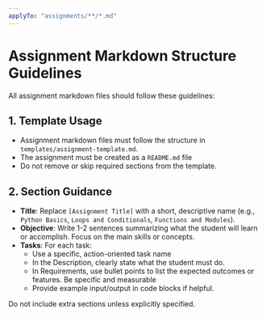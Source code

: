 ```yaml
---
applyTo: "assignments/**/*.md"
---
```


# Assignment Markdown Structure Guidelines

All assignment markdown files should follow these guidelines:

## 1. Template Usage

- Assignment markdown files must follow the structure in `templates/assignment-template.md`.
- The assignment must be created as a `README.md` file
- Do not remove or skip required sections from the template.

## 2. Section Guidance

- **Title**: Replace `[Assignment Title]` with a short, descriptive name (e.g., `Python Basics`, `Loops and Conditionals`, `Functions and Modules`).
- **Objective**: Write 1-2 sentences summarizing what the student will learn or accomplish. Focus on the main skills or concepts.
- **Tasks**: For each task:
  - Use a specific, action-oriented task name
  - In the Description, clearly state what the student must do.
  - In Requirements, use bullet points to list the expected outcomes or features. Be specific and measurable
  - Provide example input/output in code blocks if helpful.

Do not include extra sections unless explicitly specified.